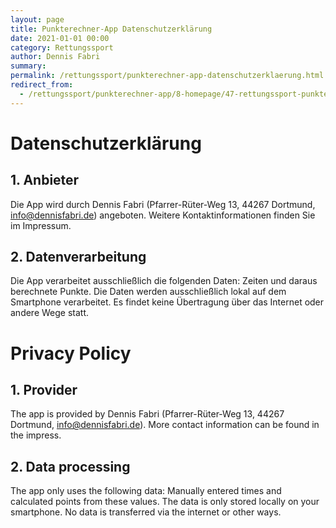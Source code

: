 ```yaml
---
layout: page
title: Punkterechner-App Datenschutzerklärung
date: 2021-01-01 00:00
category: Rettungssport
author: Dennis Fabri
summary: 
permalink: /rettungssport/punkterechner-app-datenschutzerklaerung.html
redirect_from:
  - /rettungssport/punkterechner-app/8-homepage/47-rettungssport-punkte-datenschutzerklaerung.html
---
```


# Datenschutzerklärung

## 1. Anbieter

Die App wird durch Dennis Fabri (Pfarrer-Rüter-Weg 13, 44267 Dortmund, info@dennisfabri.de) angeboten. Weitere
Kontaktinformationen finden Sie im Impressum.

## 2. Datenverarbeitung

Die App verarbeitet ausschließlich die folgenden Daten: Zeiten und daraus berechnete Punkte. Die Daten werden
ausschlie&szlig;lich lokal auf dem Smartphone verarbeitet. Es findet keine Übertragung über das Internet oder
andere Wege statt.

# Privacy Policy

## 1. Provider

The app is provided by Dennis Fabri (Pfarrer-Rüter-Weg 13, 44267 Dortmund, info@dennisfabri.de). More contact information
can be found in the impress.

## 2. Data processing

The app only uses the following data: Manually entered times and calculated points from these values. The data is only
stored locally on your smartphone. No data is transferred via the internet or other ways.
